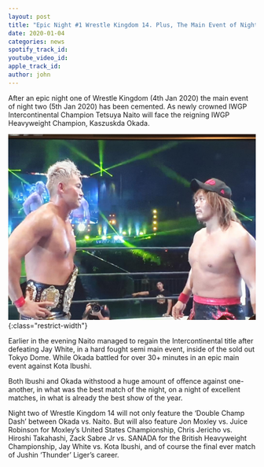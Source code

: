 ```yaml
---
layout: post
title: "Epic Night #1 Wrestle Kingdom 14. Plus, The Main Event of Night #2 Set"
date: 2020-01-04
categories: news 
spotify_track_id:
youtube_video_id:
apple_track_id:
author: john
---
```

After an epic night one of Wrestle Kingdom (4th Jan 2020) the main event of night two (5th Jan 2020) has been cemented. As newly crowned IWGP Intercontinental Champion Tetsuya Naito will face the reigning IWGP Heavyweight Champion, Kaszuskda Okada.

![okada naito set](/assets/posts/2020-01-04/OkadaNaito.jpg){:class="restrict-width"}


Earlier in the evening Naito managed to regain the Intercontinental title after defeating Jay White, in a hard fought semi main event, inside of the sold out Tokyo Dome. While Okada battled for over 30+ minutes in an epic main event against Kota Ibushi. 

Both Ibushi and Okada withstood a huge amount of offence against one-another, in what was the best match of the night, on a night of excellent matches, in what is already the best show of the year.

Night two of Wrestle Kingdom 14 will not only feature the ‘Double Champ Dash’ between Okada vs. Naito. But will also feature Jon Moxley vs. Juice Robinson  for Moxley’s United States Championship, Chris Jericho vs. Hiroshi Takahashi, Zack Sabre Jr vs. SANADA for the British Heavyweight Championship, Jay White vs. Kota Ibushi,  and of course the final ever match of Jushin ‘Thunder’ Liger’s career.
